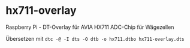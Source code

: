 # hx711-overlay
Raspberry Pi - DT-Overlay für AVIA HX711 ADC-Chip für Wägezellen

Übersetzen mit `dtc -@ -I dts -O dtb -o hx711.dtbo hx711-overlay.dts`
